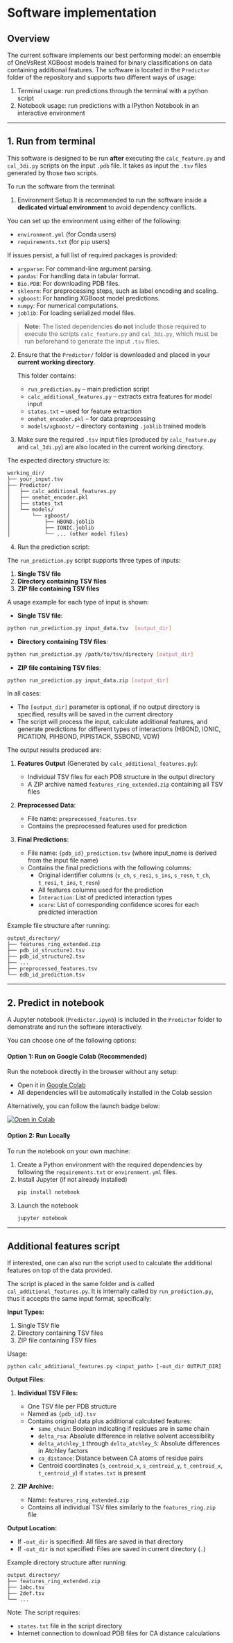 # Software implementation

## Overview
The current software implements our best performing model: an ensemble of OneVsRest XGBoost models trained for binary classifications on data containing additional features.
The software is located in the `Predictor` folder of the repository and supports two different ways of usage:
1. Terminal usage: run predictions through the terminal with a python script
2. Notebook usage: run predictions with a IPython Notebook in an interactive environment

---

## 1. Run from terminal
This software is designed to be run **after** executing the `calc_feature.py` and `cal_3di.py` scripts on the input `.pdb` file. It takes as input the `.tsv` files generated by those two scripts.

To run the software from the terminal:

1. Environment Setup
It is recommended to run the software inside a **dedicated virtual environment** to avoid dependency conflicts.

You can set up the environment using either of the following:

- `environment.yml` (for Conda users)
- `requirements.txt` (for `pip` users)

If issues persist, a full list of required packages is provided:
- `argparse`: For command-line argument parsing.
- `pandas`: For handling data in tabular format.
- `Bio.PDB`: For downloading PDB files.
- `sklearn`: For preprocessing steps, such as label encoding and scaling.
- `xgboost`: For handling XGBoost model predictions.
- `numpy`: For numerical computations.
- `joblib`: For loading serialized model files.

> **Note:** The listed dependencies **do not** include those required to execute the scripts `calc_feature.py` and `cal_3di.py`, which must be run beforehand to generate the input `.tsv` files.

2. Ensure that the `Predictor/` folder is downloaded and placed in your **current working directory**.
   
   This folder contains:
   - `run_prediction.py` – main prediction script
   - `calc_additional_features.py` – extracts extra features for model input
   - `states.txt` – used for feature extraction
   - `onehot_encoder.pkl` – for data preprocessing
   - `models/xgboost/` – directory containing `.joblib` trained models

3. Make sure the required `.tsv` input files (produced by `calc_feature.py` and `cal_3di.py`) are also located in the current working directory.

The expected directory structure is:
```
working_dir/
├── your_input.tsv
├── Predictor/
│   ├── calc_additional_features.py
│   ├── onehot_encoder.pkl
│   ├── states_txt
│   └── models/
│       └── xgboost/
│           ├── HBOND.joblib
│           ├── IONIC.joblib
│           └── ... (other model files)
```

4. Run the prediction script:

The `run_prediction.py` script supports three types of inputs:
1. **Single TSV file**
2. **Directory containing TSV files**
3. **ZIP file containing TSV files**

A usage example for each type of input is shown:
* **Single TSV file**:
``` bash
python run_prediction.py input_data.tsv  [output_dir]
```
* **Directory containing TSV files**:
``` bash
python run_prediction.py /path/to/tsv/directory [output_dir]
```
* **ZIP file containing TSV files**:
``` bash
python run_prediction.py input_data.zip [output_dir]
```

In all cases:
- The `[output_dir]` parameter is optional, if no output directory is specified, results will be saved in the current directory
- The script will process the input, calculate additional features, and generate predictions for different types of interactions (HBOND, IONIC, PICATION, PIHBOND, PIPISTACK, SSBOND, VDW)


The output results produced are:

1. **Features Output** (Generated by `calc_additional_features.py`):
   - Individual TSV files for each PDB structure in the output directory
   - A ZIP archive named `features_ring_extended.zip` containing all TSV files

2. **Preprocessed Data**:
   - File name: `preprocessed_features.tsv`
   - Contains the preprocessed features used for prediction

3. **Final Predictions**:
   - File name: `{pdb_id}_prediction.tsv` (where input_name is derived from the input file name)
   - Contains the final predictions with the following columns:
     - Original identifier columns (`s_ch`, `s_resi`, `s_ins`, `s_resn`, `t_ch`, `t_resi`, `t_ins`, `t_resn`)
     - All features columns used for the prediction
     - `Interaction`: List of predicted interaction types
     - `score`: List of corresponding confidence scores for each predicted interaction

Example file structure after running:
```
output_directory/
├── features_ring_extended.zip
├── pdb_id_structure1.tsv
├── pdb_id_structure2.tsv
├── ...
├── preprocessed_features.tsv
└── èdb_id_prediction.tsv
```
---

## 2. Predict in notebook
A Jupyter notebook (`Predictor.ipynb`) is included in the `Predictor` folder to demonstrate and run the software interactively.

You can choose one of the following options:

#### Option 1: Run on Google Colab (Recommended)

Run the notebook directly in the browser without any setup:

- Open it in [Google Colab](https://colab.research.google.com/)
- All dependencies will be automatically installed in the Colab session

Alternatively, you can follow the launch badge below:

[![Open in Colab](https://colab.research.google.com/assets/colab-badge.svg)](https://colab.research.google.com/github/enric-bazz/protein-contact-classification/master/Predictor/Predictor.ipynb)

#### Option 2: Run Locally

To run the notebook on your own machine:

1. Create a Python environment with the required dependencies by following the `requirements.txt` or `environment.yml` files.
3. Install Jupyter (if not already installed)
   ```bash
   pip install notebook
   ```
4. Launch the notebook
   ```bash
   jupyter notebook
   ```
---

## Additional features script
If interested, one can also run the script used to calculate the additional features on top of the data provided. 

The script is placed in the same folder and is called `cal_additional_features.py`. It is internally called by `run_prediction.py`, thus it accepts the same input format, specifically:

**Input Types:**
1. Single TSV file
2. Directory containing TSV files
3. ZIP file containing TSV files

Usage:
```shell script
python calc_additional_features.py <input_path> [-out_dir OUTPUT_DIR]
```


**Output Files:**
1. **Individual TSV Files:**
   - One TSV file per PDB structure
   - Named as `{pdb_id}.tsv`
   - Contains original data plus additional calculated features:
     - `same_chain`: Boolean indicating if residues are in same chain
     - `delta_rsa`: Absolute difference in relative solvent accessibility
     - `delta_atchley_1` through `delta_atchley_5`: Absolute differences in Atchley factors
     - `ca_distance`: Distance between CA atoms of residue pairs
     - Centroid coordinates (`s_centroid_x`, `s_centroid_y`, `t_centroid_x`, `t_centroid_y`) if `states.txt` is present

2. **ZIP Archive:**
   - Name: `features_ring_extended.zip`
   - Contains all individual TSV files similarly to the `features_ring.zip` file

**Output Location:**
- If `-out_dir` is specified: All files are saved in that directory
- If `-out_dir` is not specified: Files are saved in current directory (`.`)

Example directory structure after running:
```
output_directory/
├── features_ring_extended.zip
├── 1abc.tsv
├── 2def.tsv
└── ...
```

Note: The script requires:
- `states.txt` file in the script directory
- Internet connection to download PDB files for CA distance calculations
